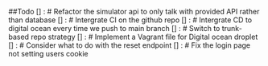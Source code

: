 ##Todo
[] : # Refactor the simulator api to only talk with provided API rather than database
[] : # Intergrate CI on the github repo
[] : # Intergrate CD to digital ocean every time we push to main branch
[] : # Switch to trunk-based repo strategy
[] : # Implement a Vagrant file for Digital ocean droplet
[] : # Consider what to do with the reset endpoint
[] : # Fix the login page not setting users cookie

